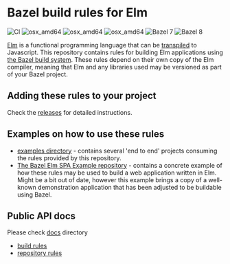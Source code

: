 # Bazel build rules for Elm

![CI](https://github.com/kczulko/rules_elm/actions/workflows/workflow.yaml/badge.svg)
![osx_amd64](https://img.shields.io/badge/platform-linux__amd64-orange)
![osx_amd64](https://img.shields.io/badge/platform-osx__arm64-orange)
![osx_amd64](https://img.shields.io/badge/platform-osx__amd64-orange)
![Bazel 7](https://img.shields.io/badge/Bazel-7-blue)
![Bazel 8](https://img.shields.io/badge/Bazel-8-blue)

[Elm](https://elm-lang.org/) is a functional programming language that
can be [transpiled](https://en.wikipedia.org/wiki/Source-to-source_compiler)
to Javascript. This repository contains rules for building Elm
applications using [the Bazel build system](https://bazel.build/). These
rules depend on their own copy of the Elm compiler, meaning that Elm and
any libraries used may be versioned as part of your Bazel project.

## Adding these rules to your project

Check the [releases](https://github.com/kczulko/rules_elm/releases) for detailed instructions.

## Examples on how to use these rules

- [examples directory](./examples) - contains several 'end to end' projects consuming
  the rules provided by this repository.
- [The Bazel Elm SPA Example repository](https://github.com/EdSchouten/bazel-elm-spa-example) -
  contains a concrete example of how these rules may be used to build a
  web application written in Elm. Might be a bit out of date, however this
  example brings a copy of a well-known demonstration application that
  has been adjusted to be buildable using Bazel.

## Public API docs

Please check [docs](./docs) directory

- [build rules](./docs/rules.md)
- [repository rules](./docs/repo_rules.md)
